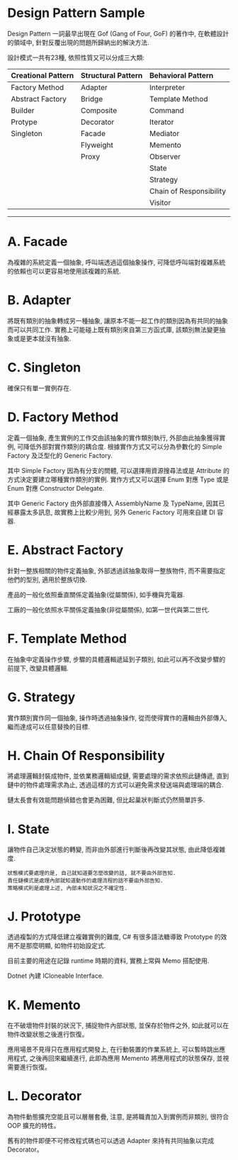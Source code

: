 # Design Pattern Sample
Design Pattern 一詞最早出現在 Gof (Gang of Four, GoF) 的著作中, 在軟體設計的領域中, 針對反覆出現的問題所歸納出的解決方法.

設計模式一共有23種, 依照性質又可以分成三大類:

| Creational Pattern    | Structural Pattern    | Behavioral Pattern
| :------               | :------               | :------
| Factory Method        | Adapter               | Interpreter
| Abstract Factory      | Bridge                | Template Method
| Builder               | Composite             | Command
| Protype               | Decorator             | Iterator
| Singleton             | Facade                | Mediator
|                       | Flyweight             | Memento
|                       | Proxy                 | Observer
|                       |                       | State
|                       |                       | Strategy
|                       |                       | Chain of Responsibility
|                       |                       | Visitor

***

# A. Facade

為複雜的系統定義一個抽象, 呼叫端透過這個抽象操作, 可降低呼叫端對複雜系統的依賴也可以更容易地使用該複雜的系統.


# B. Adapter

將既有類別的抽象轉成另一種抽象, 讓原本不能一起工作的類別因為有共同的抽象而可以共同工作. 實務上可能碰上既有類別來自第三方函式庫, 該類別無法變更抽象或是更本就沒有抽象.


# C. Singleton

確保只有單一實例存在.


# D. Factory Method

定義一個抽象, 產生實例的工作交由該抽象的實作類別執行, 外部由此抽象獲得實例, 可降低外部對實作類別的耦合度. 根據實作方式又可以分為參數化的 Simple Factory 及泛型化的 Generic Factory.

其中 Simple Factory 因為有分支的問體, 可以選擇用資源搜尋法或是 Attribute 的方式決定要建立哪種實作類別的實例. 實作方式又可以選擇 Enum 對應 Type 或是 Enum 對應 Constructor Delegate.

其中 Generic Factory 由外部直接傳入 AssemblyName 及 TypeName, 因其已經暴露太多訊息, 故實務上比較少用到, 另外 Generic Factory 可用來自建 DI 容器.


# E. Abstract Factory

針對一整族相關的物件定義抽象, 外部透過該抽象取得一整族物件, 而不需要指定他們的型別, 適用於整族切換.

產品的一般化依照垂直關係定義抽象(從屬關係), 如手機與充電器.

工廠的一般化依照水平關係定義抽象(非從屬關係), 如第一世代與第二世代.


# F. Template Method

在抽象中定義操作步驟, 步驟的具體邏輯遞延到子類別, 如此可以再不改變步驟的前提下, 改變具體邏輯.


# G. Strategy

實作類別實作同一個抽象, 操作時透過抽象操作, 從而使得實作的邏輯由外部傳入, 繼而達成可以任意替換的目標.

# H. Chain Of Responsibility

將處理邏輯封裝成物件, 並依業務邏輯組成鏈, 需要處理的需求依照此鏈傳遞, 直到鏈中的物件處理需求為止, 透過這樣的方式可以避免需求發送端與處理端的耦合.

鏈太長會有效能問題偵錯也會更為困難, 但比起巢狀判斷式仍然簡單許多.


# I. State

讓物件自己決定狀態的轉變, 而非由外部進行判斷後再改變其狀態, 由此降低複雜度.

    狀態模式要處理的是, 自己就知道要怎麼改變的話, 就不要由外部告知. 
    責任鏈模式是處理內部就知道動作的處理流程的話不要由外部告知. 
    策略模式則是處理上述, 內部未知狀況之不確定性. 


# J. Prototype

透過複製的方式降低建立複雜實例的難度, C# 有很多語法糖導致 Prototype 的效用不是那麼明顯, 如物件初始設定式.

目前主要的用途在記錄 runtime 時期的資料, 實務上常與 Memo 搭配使用.

Dotnet 內建 ICloneable Interface.


# K. Memento

在不破壞物件封裝的狀況下, 捕捉物件內部狀態, 並保存於物件之外, 如此就可以在物件改變狀態之後進行恢復。

應用場景不見得只在應用程式開發上, 在行動裝置的作業系統上, 可以暫時跳出應用程式, 之後再回來繼續進行, 此即為應用 Memento 將應用程式的狀態保存, 並視需要進行恢復。


# L. Decorator

為物件動態擴充空能且可以層層套疊, 注意, 是將職責加入到實例而非類別, 很符合 OOP 擴充的特性。

舊有的物件即便不可修改程式碼也可以透過 Adapter 來持有共同抽象以完成 Decorator。